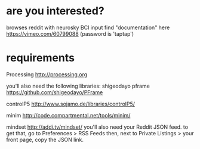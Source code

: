 # are you interested?

browses reddit with neurosky BCI input
find "documentation" here https://vimeo.com/60799088 (password is 'taptap')

# requirements
Processing
http://processing.org

you'll also need the following libraries:
shigeodayo pframe
https://github.com/shigeodayo/PFrame

controlP5
http://www.sojamo.de/libraries/controlP5/

minim
http://code.compartmental.net/tools/minim/

mindset
http://addi.tv/mindset/
you'll also need your Reddit JSON feed.
to get that, go to Preferences > RSS Feeds 
then, next to Private Listings > your front page, copy the JSON link.

